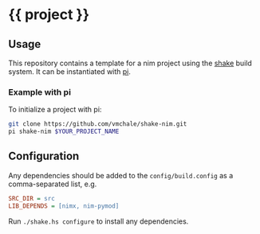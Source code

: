 # {{ project }}

## Usage

This repository contains a template for a nim project using the
[shake](http://shakebuild.com/) build system. It can be instantiated with
[pi](https://github.com/vmchale/project-init).

### Example with pi

To initialize a project with pi:

```bash
git clone https://github.com/vmchale/shake-nim.git
pi shake-nim $YOUR_PROJECT_NAME
```

## Configuration

Any dependencies should be added to the `config/build.config` as a
comma-separated list, e.g.

```cfg
SRC_DIR = src
LIB_DEPENDS = [nimx, nim-pymod]
```

Run `./shake.hs configure` to install any dependencies.
